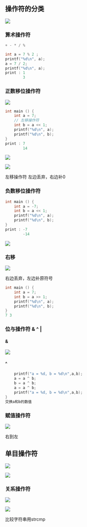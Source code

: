 ## 操作符的分类

![](Screenshot/Screenshot_20241121_155312.png)

### 算术操作符

```c
+ - * / %
```

```c
int a = 7 % 2 ;
printf("%d\n", a);
a = 7 / 2;
printf("%d\n", a);
print : 1 
    	3
```

### 正数移位操作符

![](Screenshot/Screenshot_20241121_155909.png)

```c
int main () {
    int a = 7;
    // 左移操作符
    int b = a << 1;
    printf("%d\n", a);
    printf("%d\n", b);
}
print : 7 
    	14
```

![](Screenshot/Screenshot_20241121_161942.png)

![](Screenshot/Screenshot_20241121_161956.png)

左移操作符 左边丢弃，右边补0

### 负数移位操作符

```c
int main () {
    int a = -7;
    int b = a << 1;
    printf("%d\n", a);
    printf("%d\n", b);
}
print : -7 
    	-14
```

![](Screenshot/Screenshot_20241121_163547.png)

### 右移

![](Screenshot/Screenshot_20241121_164206.png)

右边丢弃，左边补原符号

```c
int main () {
    int a = 7;
    int b = a >> 1;
    printf("%d\n", a);
    printf("%d\n", b);
}
7 3
```

### 位与操作符   &  ^  |

#### &

![](Screenshot/Screenshot_20241127_142022.png)

#### ^

```C
    printf("a = %d, b = %d\n",a,b);
    a = a ^ b;
    b = a ^ b;
    a = a ^ b;
    printf("a = %d, b = %d\n",a,b);
}
交换a和b的数值
```

### 赋值操作符

![](Screenshot/Screenshot_20241129_151958.png)

右到左

## 单目操作符

![](Screenshot/Screenshot_20241129_152624.png)

![](Screenshot/Screenshot_20241129_155920.png)

###   关系操作符

![](Screenshot/Screenshot_20241129_171813.png)

![](Screenshot/Screenshot_20241129_171926.png)

比较字符串用strcmp

